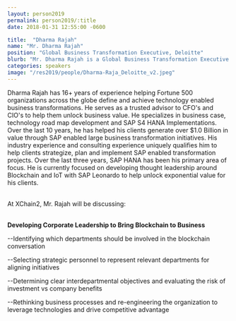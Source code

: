 ```yaml
---
layout: person2019
permalink: person2019/:title
date: 2018-01-31 12:55:00 -0600

title:  "Dharma Rajah"
name: "Mr. Dharma Rajah"
position: "Global Business Transformation Executive, Deloitte"
blurb: "Mr. Dharma Rajah is a Global Business Transformation Executive at Deloitte"
categories: speakers
image: "/res2019/people/Dharma-Raja_Deloitte_v2.jpeg"
---
```

Dharma Rajah has 16+ years of experience helping Fortune 500 organizations across the globe define and achieve technology enabled business transformations. He serves as a trusted advisor to CFO's and CIO's to help them unlock business value. He specializes in business case, technology road map development and SAP S4 HANA Implementations. Over the last 10 years, he has helped his clients generate over $1.0 Billion in value through SAP enabled large business transformation initiatives. His industry experience and consulting experience uniquely qualifies him to help clients strategize, plan and implement SAP enabled transformation projects. Over the last three years, SAP HANA has been his primary area of focus. He is currently focused on developing thought leadership around Blockchain and IoT with SAP Leonardo to help unlock exponential value for his clients.

<br>
At XChain2, Mr. Rajah will be discussing:
<br>
<br>
<p><b>Developing Corporate Leadership to Bring Blockchain to Business</b></p>

<p>--Identifying which departments should be involved in the blockchain conversation</p>
<p>--Selecting strategic personnel to represent relevant departments for aligning initiatives</p>
<p>--Determining clear interdepartmental objectives and evaluating the risk of investment vs company benefits</p> 
<p>--Rethinking business processes and re-engineering the organization to leverage technologies and drive competitive advantage</p>
